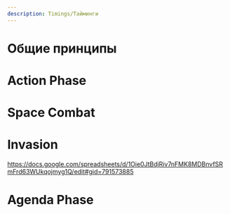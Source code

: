 ```yaml
---
description: Timings/Тайминги
---
```


# Общие принципы

# Action Phase

# Space Combat

# Invasion

https://docs.google.com/spreadsheets/d/1Oie0JtBdjRiv7nFMK8MDBnvfSRmFrd63WUkqojmyg1Q/edit#gid=791573885

# Agenda Phase
